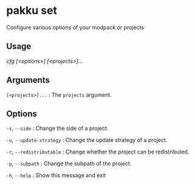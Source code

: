 # pakku set

Configure various options of your modpack or projects

## Usage

<snippet id="snippet-cmd">

<var name="cmd">cfg</var>
<var name="params">[&lt;options&gt;] [&lt;projects&gt;]...</var>
<include from="_template_cmd.md" element-id="template-cmd"/>

</snippet>

## Arguments

<snippet id="snippet-args">

`[<projects>]...`
: The `projects` argument.

</snippet>

## Options

<snippet id="snippet-options-all">

<snippet id="snippet-options">

`-s`, `--side`
: Change the side of a project. 

`-u`, `--update-strategy`
: Change the update strategy of a project. 

`-r`, `--redistributable`
: Change whether the project can be redistributed. 

`-p`, `--subpath`
: Change the subpath of the project.

</snippet>

`-h`, `--help`
: Show this message and exit

</snippet>
